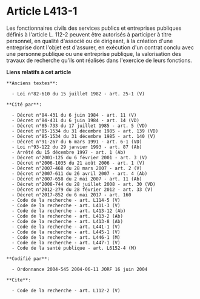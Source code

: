 # Article L413-1

Les fonctionnaires civils des services publics et entreprises publiques définis à l'article L. 112-2 peuvent être autorisés à
participer à titre personnel, en qualité d'associé ou de dirigeant, à la création d'une entreprise dont l'objet est
d'assurer, en exécution d'un contrat conclu avec une personne publique ou une entreprise publique, la valorisation des
travaux de recherche qu'ils ont réalisés dans l'exercice de leurs fonctions.

**Liens relatifs à cet article**

	**Anciens textes**:

	  - Loi n°82-610 du 15 juillet 1982 - art. 25-1 (V)

	**Cité par**:

	  - Décret n°84-431 du 6 juin 1984 - art. 11 (V)
	  - Décret n°84-431 du 6 juin 1984 - art. 14 (VD)
	  - Décret n°85-733 du 17 juillet 1985 - art. 5 (VD)
	  - Décret n°85-1534 du 31 décembre 1985 - art. 139 (VD)
	  - Décret n°85-1534 du 31 décembre 1985 - art. 140 (V)
	  - Décret n°91-267 du 6 mars 1991 - art. 6-1 (VD)
	  - Loi n°93-122 du 29 janvier 1993 - art. 87 (Ab)
	  - Arrêté du 15 décembre 1997 - art. 1 (Ab)
	  - Décret n°2001-125 du 6 février 2001 - art. 3 (V)
	  - Décret n°2006-1035 du 21 août 2006 - art. 1 (V)
	  - Décret n°2007-468 du 28 mars 2007 - art. 2 (V)
	  - Décret n°2007-611 du 26 avril 2007 - art. 4 (Ab)
	  - Décret n°2007-658 du 2 mai 2007 - art. 11 (Ab)
	  - Décret n°2008-744 du 28 juillet 2008 - art. 30 (VD)
	  - Décret n°2012-279 du 28 février 2012 - art. 33 (V)
	  - Décret n°2017-852 du 6 mai 2017 - art. 160
	  - Code de la recherche - art. L114-5 (V)
	  - Code de la recherche - art. L411-3 (V)
	  - Code de la recherche - art. L413-12 (Ab)
	  - Code de la recherche - art. L413-2 (Ab)
	  - Code de la recherche - art. L413-8 (Ab)
	  - Code de la recherche - art. L441-1 (V)
	  - Code de la recherche - art. L445-1 (V)
	  - Code de la recherche - art. L446-1 (M)
	  - Code de la recherche - art. L447-1 (V)
	  - Code de la santé publique - art. L6152-4 (M)

	**Codifié par**:

	  - Ordonnance 2004-545 2004-06-11 JORF 16 juin 2004

	**Cite**:

	  - Code de la recherche - art. L112-2 (V)

